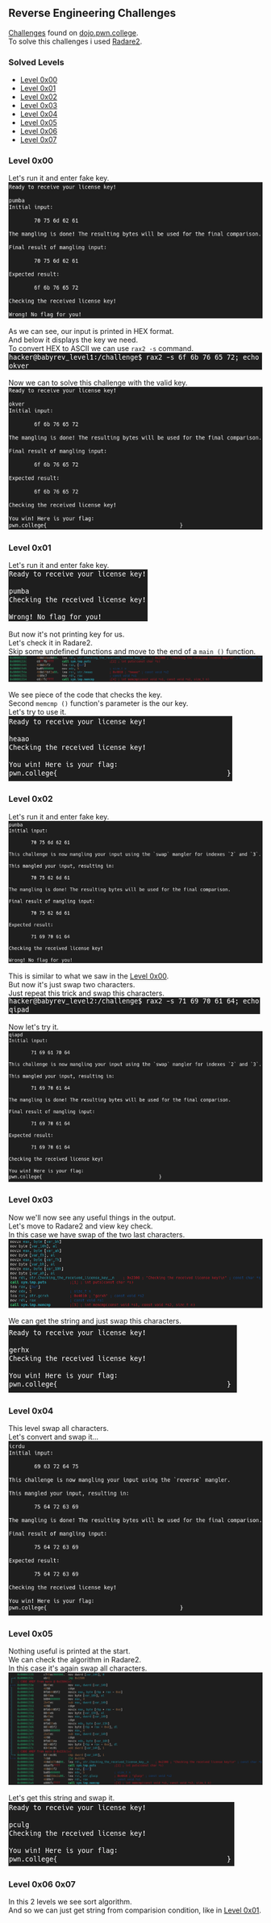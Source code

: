 ## Reverse Engineering Challenges
[Challenges](https://dojo.pwn.college/challenges/reversing) found on [dojo.pwn.college](https://dojo.pwn.college/).  
To solve this challenges i used [Radare2](https://github.com/radareorg/radare2).

### Solved Levels
- [Level 0x00](#level-0x00)
- [Level 0x01](#level-0x01)
- [Level 0x02](#level-0x02)
- [Level 0x03](#level-0x03)
- [Level 0x04](#level-0x04)
- [Level 0x05](#level-0x05)
- [Level 0x06](#level-0x06-0x07)
- [Level 0x07](#level-0x06-0x07)

### Level 0x00
Let's run it and enter fake key.  
![](screenshots/lvl0/test.png)  
  
As we can see, our input is printed in HEX format.  
And below it displays the key we need.  
To convert HEX to ASCII we can use `rax2 -s` command.  
![](screenshots/lvl0/unhex.png)  
  
Now we can to solve this challenge with the valid key.  
![](screenshots/lvl0/flag.png)  

### Level 0x01
Let's run it and enter fake key.  
![](screenshots/lvl1/test.png)  
  
But now it's not printing key for us.  
Let's check it in Radare2.  
Skip some undefined functions and move to the end of a `main ()` function.  
![](screenshots/lvl1/keycheck.png)  
  
We see piece of the code that checks the key.  
Second `memcmp ()` function's parameter is the our key.  
Let's try to use it.  
![](screenshots/lvl1/flag.png)

### Level 0x02
Let's run it and enter fake key.  
![](screenshots/lvl2/test.png)  
  
This is similar to what we saw in the [Level 0x00](#level-0x00).  
But now it's just swap two characters.  
Just repeat this trick and swap this characters.  
![](screenshots/lvl2/unhex.png)  
  
Now let's try it.  
![](screenshots/lvl2/flag.png)

### Level 0x03
Now we'll now see any useful things in the output.  
Let's move to Radare2 and view key check.  
In this case we have swap of the two last characters.  
![](screenshots/lvl3/swap.png)  
  
We can get the string and just swap this characters.  
![](screenshots/lvl3/flag.png)

### Level 0x04
This level swap all characters.  
Let's convert and swap it...  
![](screenshots/lvl4/flag.png)

### Level 0x05
Nothing useful is printed at the start.  
We can check the algorithm in Radare2.   
In this case it's again swap all characters.  
![](screenshots/lvl5/swap.png)  
  
Let's get this string and swap it.  
![](screenshots/lvl5/flag.png)

### Level 0x06 0x07
In this 2 levels we see sort algorithm.  
And so we can just get string from comparision condition, like in [Level 0x01](#level-0x01).

